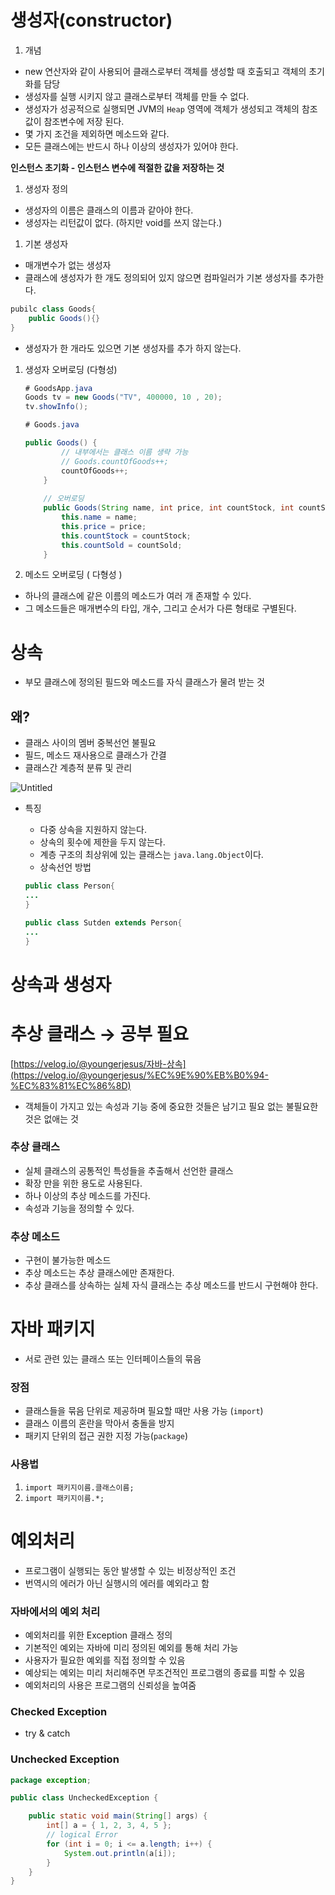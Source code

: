 # 생성자(constructor)

1. 개념
- new 연산자와 같이 사용되어 클래스로부터 객체를 생성할 때 호출되고 객체의 초기화를 담당
- 생성자를 실행 시키지 않고 클래스로부터 객체를 만들 수 없다.
- 생성자가 성공적으로 실행되면 JVM의 `Heap` 영역에 객체가 생성되고 객체의 참조 값이 참조변수에 저장 된다.
- 몇 가지 조건을 제외하면 메소드와 같다.
- 모든 클래스에는 반드시 하나 이상의 생성자가 있어야 한다.

**인스턴스 초기화 - 인스턴스 변수에 적절한 값을 저장하는 것**

1. 생성자 정의
- 생성자의 이름은 클래스의 이름과 같아야 한다.
- 생성자는 리턴값이 없다. (하지만 void를 쓰지 않는다.)
1. 기본 생성자
- 매개변수가 없는 생성자
- 클래스에 생성자가 한 개도 정의되어 있지 않으면 컴파일러가 기본 생성자를 추가한다.

```java
pubilc class Goods{
	public Goods(){}
}
```

- 생성자가 한 개라도 있으면 기본 생성자를 추가 하지 않는다.
1. 생성자 오버로딩 (다형성)
    
    ```java
    # GoodsApp.java
    Goods tv = new Goods("TV", 400000, 10 , 20);
    tv.showInfo();
    
    # Goods.java
    
    public Goods() {
    		// 내부에서는 클래스 이름 생략 가능
    		// Goods.countOfGoods++;
    		countOfGoods++;
    	}
    	
    	// 오버로딩
    	public Goods(String name, int price, int countStock, int countSold) {
    		this.name = name;
    		this.price = price;
    		this.countStock = countStock;
    		this.countSold = countSold;
    	}
    ```
    

4. 메소드 오버로딩 ( 다형성 )

- 하나의 클래스에 같은 이름의 메소드가 여러 개 존재할 수 있다.
- 그 메소드들은 매개변수의 타입, 개수, 그리고 순서가 다른 형태로 구별된다.

# 상속

- 부모 클래스에 정의된 필드와 메소드를 자식 클래스가 물려 받는 것

## 왜?

- 클래스 사이의 멤버 중복선언 불필요
- 필드, 메소드 재사용으로 클래스가 간결
- 클래스간 계층적 분류 및 관리

![Untitled](https://s3-us-west-2.amazonaws.com/secure.notion-static.com/91507d59-dde1-415f-be15-08706cd74e6b/Untitled.png)

- 특징
    - 다중 상속을 지원하지 않는다.
    - 상속의 횟수에 제한을 두지 않는다.
    - 계층 구조의 최상위에 있는 클래스는 `java.lang.Object`이다.
    - 상속선언 방법
    
    ```java
    public class Person{
    ...
    }
    
    public class Sutden extends Person{
    ...
    }
    ```
    

# 상속과 생성자

# 추상 클래스 → 공부 필요

[https://velog.io/@youngerjesus/자바-상속](https://velog.io/@youngerjesus/%EC%9E%90%EB%B0%94-%EC%83%81%EC%86%8D)

- 객체들이 가지고 있는 속성과 기능 중에 중요한 것들은 남기고 필요 없는 불필요한 것은 없애는 것

### 추상 클래스

- 실체 클래스의 공통적인 특성들을 추출해서 선언한 클래스
- 확장 만을 위한 용도로 사용된다.
- 하나 이상의 추상 메소드를 가진다.
- 속성과 기능을 정의할 수 있다.

### 추상 메소드

- 구현이 불가능한 메소드
- 추상 메소드는 추상 클래스에만 존재한다.
- 추상 클래스를 상속하는 실체 자식 클래스는 추상 메소드를 반드시 구현해야 한다.

# 자바 패키지

- 서로 관련 있는 클래스 또는 인터페이스들의 묶음

### 장점

- 클래스들을 묶음 단위로 제공하며 필요할 때만 사용 가능 (`import`)
- 클래스 이름의 혼란을 막아서 충돌을 방지
- 패키지 단위의 접근 권한 지정 가능(`package`)

### 사용법

1. `import 패키지이름.클래스이름;`
2. `import 패키지이름.*;`

# 예외처리

- 프로그램이 실행되는 동안 발생할 수 있는 비정상적인 조건
- 번역시의 에러가 아닌 실행시의 에러를 예외라고 함

### 자바에서의 예외 처리

- 예외처리를 위한 Exception 클래스 정의
- 기본적인 예외는 자바에 미리 정의된 예외를 통해 처리 가능
- 사용자가 필요한 예외를 직접 정의할 수 있음
- 예상되는 예외는 미리 처리해주면 무조건적인 프로그램의 종료를 피할 수 있음
- 예외처리의 사용은 프로그램의 신뢰성을 높여줌

### Checked Exception

- try & catch

### Unchecked Exception

```java
package exception;

public class UncheckedException {

	public static void main(String[] args) {
		int[] a = { 1, 2, 3, 4, 5 };
		// logical Error
		for (int i = 0; i <= a.length; i++) {
			System.out.println(a[i]);
		}
	}
}
```